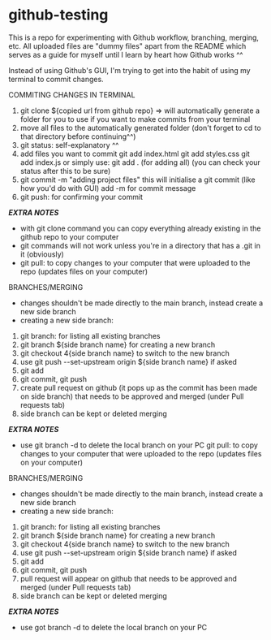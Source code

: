 # github-testing

This is a repo for experimenting with Github workflow, branching, merging, etc. All uploaded files are "dummy files" apart from the README which serves as a guide for myself until I learn by heart how Github works ^^

Instead of using Github's GUI, I'm trying to get into the habit of using my terminal to commit changes.

COMMITING CHANGES IN TERMINAL

1. git clone ${copied url from github repo} => will automatically generate a folder for you to use if you want to make commits from your terminal
2. move all files to the automatically generated folder (don't forget to cd to that directory before continuing^^)
3. git status: self-explanatory ^^
4. add files you want to commit
   git add index.html
   git add styles.css
   git add index.js
   or simply use: git add . (for adding all)
(you can check your status after this to be sure)
5. git commit -m "adding project files"
   this will initialise a git commit (like how you'd do with GUI)
   add -m for commit message
6. git push: for confirming your commit

***EXTRA NOTES***
- with git clone command you can copy everything already existing in the github repo to your computer 
- git commands will not work unless you're in a directory that has a .git in it (obviously)
- git pull: to copy changes to your computer that were uploaded to the repo (updates files on your computer)

BRANCHES/MERGING

- changes shouldn't be made directly to the main branch, instead create a new side branch
- creating a new side branch:
1. git branch: for listing all existing branches
2. git branch ${side branch name} for creating a new branch
3. git checkout 4{side branch name} to switch to the new branch
4. use git push --set-upstream origin ${side branch name} if asked
5. git add <file name>
6. git commit, git push
7. create pull request on github (it pops up as the commit has been made on side branch) that needs to be approved and merged (under Pull requests tab)
8. side branch can be kept or deleted merging

***EXTRA NOTES***
- use git branch -d <branch name> to delete the local branch on your PC
git pull: to copy changes to your computer that were uploaded to the repo (updates files on your computer)

BRANCHES/MERGING

- changes shouldn't be made directly to the main branch, instead create a new side branch
- creating a new side branch:
1. git branch: for listing all existing branches
2. git branch ${side branch name} for creating a new branch
3. git checkout 4{side branch name} to switch to the new branch
4. use git push --set-upstream origin ${side branch name} if asked
5. git add <file name>
6. git commit, git push
7. pull request will appear on github that needs to be approved and merged (under Pull requests tab)
8. side branch can be kept or deleted merging

***EXTRA NOTES***
- use got branch -d <branch name> to delete the local branch on your PC
